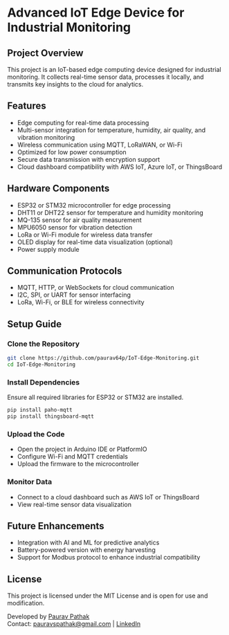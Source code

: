 # Advanced IoT Edge Device for Industrial Monitoring

## Project Overview
This project is an IoT-based edge computing device designed for industrial monitoring. It collects real-time sensor data, processes it locally, and transmits key insights to the cloud for analytics. 

## Features
- Edge computing for real-time data processing
- Multi-sensor integration for temperature, humidity, air quality, and vibration monitoring
- Wireless communication using MQTT, LoRaWAN, or Wi-Fi
- Optimized for low power consumption
- Secure data transmission with encryption support
- Cloud dashboard compatibility with AWS IoT, Azure IoT, or ThingsBoard

## Hardware Components
- ESP32 or STM32 microcontroller for edge processing
- DHT11 or DHT22 sensor for temperature and humidity monitoring
- MQ-135 sensor for air quality measurement
- MPU6050 sensor for vibration detection
- LoRa or Wi-Fi module for wireless data transfer
- OLED display for real-time data visualization (optional)
- Power supply module

## Communication Protocols
- MQTT, HTTP, or WebSockets for cloud communication
- I2C, SPI, or UART for sensor interfacing
- LoRa, Wi-Fi, or BLE for wireless connectivity

## Setup Guide
### Clone the Repository
```sh
git clone https://github.com/paurav64p/IoT-Edge-Monitoring.git
cd IoT-Edge-Monitoring
```
### Install Dependencies
Ensure all required libraries for ESP32 or STM32 are installed.
```sh
pip install paho-mqtt
pip install thingsboard-mqtt
```
### Upload the Code
- Open the project in Arduino IDE or PlatformIO
- Configure Wi-Fi and MQTT credentials
- Upload the firmware to the microcontroller
### Monitor Data
- Connect to a cloud dashboard such as AWS IoT or ThingsBoard
- View real-time sensor data visualization

## Future Enhancements
- Integration with AI and ML for predictive analytics
- Battery-powered version with energy harvesting
- Support for Modbus protocol to enhance industrial compatibility

## License
This project is licensed under the MIT License and is open for use and modification.

Developed by [Paurav Pathak](https://github.com/paurav64p)  
Contact: pauravspathak@gmail.com | [LinkedIn](https://www.linkedin.com/in/pauravspathak)
